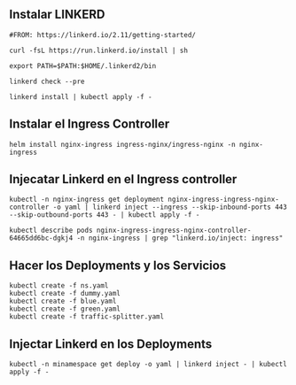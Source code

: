 ## Instalar LINKERD

```
#FROM: https://linkerd.io/2.11/getting-started/

curl -fsL https://run.linkerd.io/install | sh

export PATH=$PATH:$HOME/.linkerd2/bin

linkerd check --pre

linkerd install | kubectl apply -f -
```

## Instalar el Ingress Controller
```
helm install nginx-ingress ingress-nginx/ingress-nginx -n nginx-ingress
```

## Injecatar Linkerd en el Ingress controller
```
kubectl -n nginx-ingress get deployment nginx-ingress-ingress-nginx-controller -o yaml | linkerd inject --ingress --skip-inbound-ports 443 --skip-outbound-ports 443 - | kubectl apply -f -

kubectl describe pods nginx-ingress-ingress-nginx-controller-64665dd6bc-dgkj4 -n nginx-ingress | grep "linkerd.io/inject: ingress"
```

## Hacer los Deployments y los Servicios
```
kubectl create -f ns.yaml
kubectl create -f dummy.yaml
kubectl create -f blue.yaml
kubectl create -f green.yaml
kubectl create -f traffic-splitter.yaml
```

## Injectar Linkerd en los Deployments
```
kubectl -n minamespace get deploy -o yaml | linkerd inject - | kubectl apply -f -
```